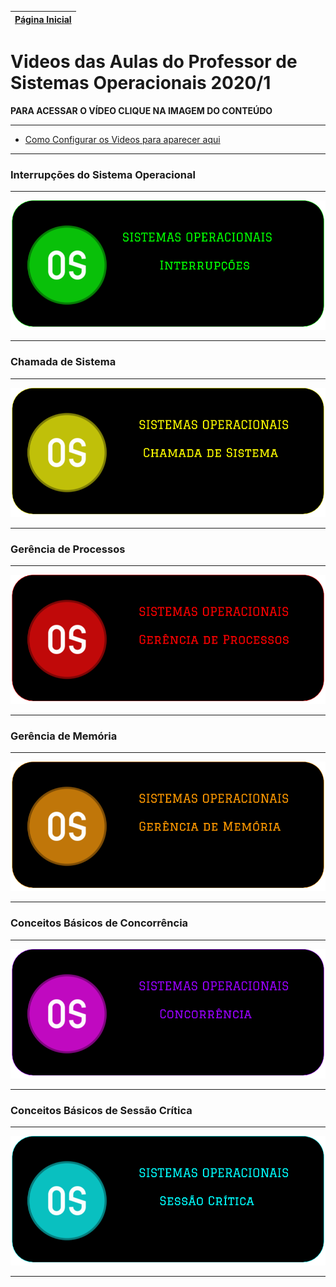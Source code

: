 [Página Inicial](Home)|
|---|

# Videos das Aulas do Professor de Sistemas Operacionais 2020/1

**PARA ACESSAR O VÍDEO CLIQUE NA IMAGEM DO CONTEÚDO**

---

* [Como Configurar os Videos para aparecer aqui](video_compartilhado)

---


### Interrupções do Sistema Operacional

---

[![](images/video_images/sisop_interrupcoes.png)](https://drive.google.com/open?id=1JjjDE8W1HuC-GYytUYCcZu7LDOmcqRAT)

---

### Chamada de Sistema

---

[![](images/video_images/sisop_chamadaSistema.png)](https://drive.google.com/file/d/1-REGCBmlSJCOrS7CADIzMJx08E-jwOC6/view?usp=sharing)

---

### Gerência de Processos

---

[![](images/video_images/sisop_gerenciaProcessos.png)](https://drive.google.com/open?id=1w9a8rHnmO6EQjIkO0Qtg0N2sYrctIsc4)

---

### Gerência de Memória

---

[![](images/video_images/sisop_gerenciaMemoria.png)](https://drive.google.com/open?id=1zesMuzmhXGoeJPVkYwocrAq4GoQuuLnU)

---

### Conceitos Básicos de Concorrência

---

[![](images/video_images/sisop_concorrencia.png)](https://drive.google.com/open?id=13T7zm5kLQ0AvjsN1BSRsjtzb2CFQI4Xv)

---

### Conceitos Básicos de Sessão Crítica

---

[![](images/video_images/sisop_sessaoCritica.png)](https://drive.google.com/file/d/12pfnV2IF3Nb9_emaUu9Cl5iqmPJNWBYf/view?usp=sharing)

---